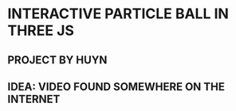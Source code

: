 # INTERACTIVE PARTICLE BALL IN THREE JS
## PROJECT BY HUYN
## IDEA: VIDEO FOUND SOMEWHERE ON THE INTERNET